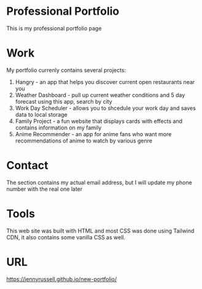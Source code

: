 # Professional Portfolio 

This is my professional portfolio page

# Work

My portfolio currenly contains several projects:

1. Hangry - an app that helps you discover current open restaurants near you
2. Weather Dashboard - pull up current weather conditions and 5 day forecast using this app, search by city
3. Work Day Scheduler - allows you to shcedule your work day and saves data to local storage
4. Family Project - a fun website that displays cards with effects and contains information on my family 
5. Anime Recommender - an app for anime fans who want more recommendations of anime to watch by various genre
# Contact

The section contains my actual email address, but I will update my phone number with the real one later

# Tools

This web site was built with HTML and most CSS was done using Tailwind CDN, it also contains some vanilla CSS as well.

# URL

https://jennyrussell.github.io/new-portfolio/
